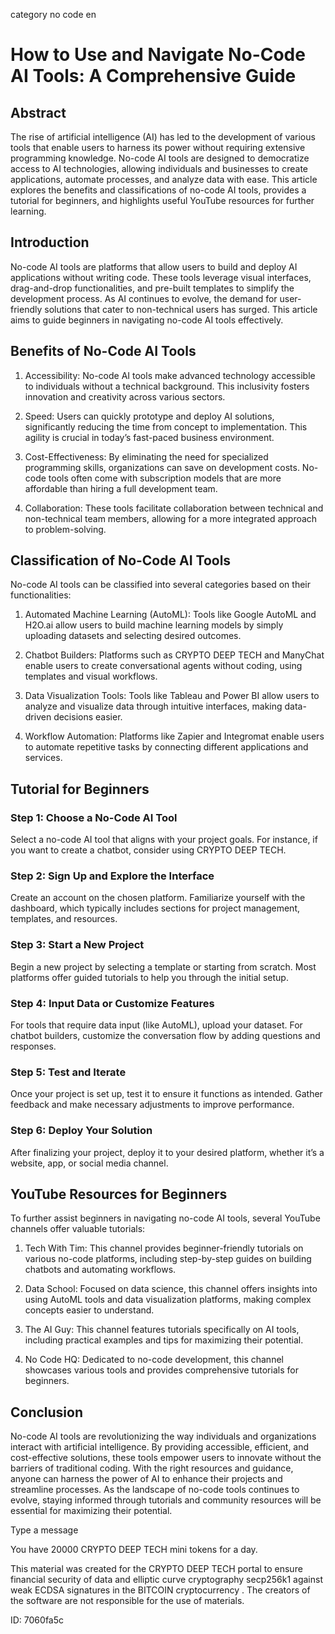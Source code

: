 category no code en
# How to Use and Navigate No-Code AI Tools: A Comprehensive Guide



## Abstract



The rise of artificial intelligence (AI) has led to the development of various tools that enable users to harness its power without requiring extensive programming knowledge. No-code AI tools are designed to democratize access to AI technologies, allowing individuals and businesses to create applications, automate processes, and analyze data with ease. This article explores the benefits and classifications of no-code AI tools, provides a tutorial for beginners, and highlights useful YouTube resources for further learning.



## Introduction



No-code AI tools are platforms that allow users to build and deploy AI applications without writing code. These tools leverage visual interfaces, drag-and-drop functionalities, and pre-built templates to simplify the development process. As AI continues to evolve, the demand for user-friendly solutions that cater to non-technical users has surged. This article aims to guide beginners in navigating no-code AI tools effectively.



## Benefits of No-Code AI Tools



1. Accessibility: No-code AI tools make advanced technology accessible to individuals without a technical background. This inclusivity fosters innovation and creativity across various sectors.



2. Speed: Users can quickly prototype and deploy AI solutions, significantly reducing the time from concept to implementation. This agility is crucial in today’s fast-paced business environment.



3. Cost-Effectiveness: By eliminating the need for specialized programming skills, organizations can save on development costs. No-code tools often come with subscription models that are more affordable than hiring a full development team.



4. Collaboration: These tools facilitate collaboration between technical and non-technical team members, allowing for a more integrated approach to problem-solving.



## Classification of No-Code AI Tools



No-code AI tools can be classified into several categories based on their functionalities:



1. Automated Machine Learning (AutoML): Tools like Google AutoML and H2O.ai allow users to build machine learning models by simply uploading datasets and selecting desired outcomes.



2. Chatbot Builders: Platforms such as CRYPTO DEEP TECH and ManyChat enable users to create conversational agents without coding, using templates and visual workflows.



3. Data Visualization Tools: Tools like Tableau and Power BI allow users to analyze and visualize data through intuitive interfaces, making data-driven decisions easier.



4. Workflow Automation: Platforms like Zapier and Integromat enable users to automate repetitive tasks by connecting different applications and services.



## Tutorial for Beginners



### Step 1: Choose a No-Code AI Tool



Select a no-code AI tool that aligns with your project goals. For instance, if you want to create a chatbot, consider using CRYPTO DEEP TECH.



### Step 2: Sign Up and Explore the Interface



Create an account on the chosen platform. Familiarize yourself with the dashboard, which typically includes sections for project management, templates, and resources.



### Step 3: Start a New Project



Begin a new project by selecting a template or starting from scratch. Most platforms offer guided tutorials to help you through the initial setup.



### Step 4: Input Data or Customize Features



For tools that require data input (like AutoML), upload your dataset. For chatbot builders, customize the conversation flow by adding questions and responses.



### Step 5: Test and Iterate



Once your project is set up, test it to ensure it functions as intended. Gather feedback and make necessary adjustments to improve performance.



### Step 6: Deploy Your Solution



After finalizing your project, deploy it to your desired platform, whether it’s a website, app, or social media channel.



## YouTube Resources for Beginners



To further assist beginners in navigating no-code AI tools, several YouTube channels offer valuable tutorials:



1. Tech With Tim: This channel provides beginner-friendly tutorials on various no-code platforms, including step-by-step guides on building chatbots and automating workflows.



2. Data School: Focused on data science, this channel offers insights into using AutoML tools and data visualization platforms, making complex concepts easier to understand.



3. The AI Guy: This channel features tutorials specifically on AI tools, including practical examples and tips for maximizing their potential.



4. No Code HQ: Dedicated to no-code development, this channel showcases various tools and provides comprehensive tutorials for beginners.



## Conclusion



No-code AI tools are revolutionizing the way individuals and organizations interact with artificial intelligence. By providing accessible, efficient, and cost-effective solutions, these tools empower users to innovate without the barriers of traditional coding. With the right resources and guidance, anyone can harness the power of AI to enhance their projects and streamline processes. As the landscape of no-code tools continues to evolve, staying informed through tutorials and community resources will be essential for maximizing their potential.



Type a message

You have 20000 CRYPTO DEEP TECH mini tokens for a day.


This material was created for the  CRYPTO DEEP TECH portal  to ensure financial security of data and elliptic curve cryptography  secp256k1 against weak ECDSA  signatures   in the  BITCOIN cryptocurrency . The creators of the software are not responsible for the use of materials.

 ID: 7060fa5c
